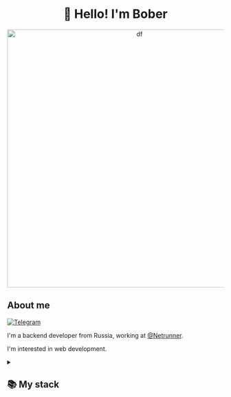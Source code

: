 <h1 align="center">👋 Hello! I'm Bober </h1>

<p align="center">
 <img width="600" src="https://github.com/Ge0rg25/Ge0rg25/blob/main/assets/github-snake.svg" alt="df"/>
</p>

## About me
[![Telegram](https://img.shields.io/badge/-Telegram-2CA5E0?style=flat&logo=telegram&logoColor=white)](https://tlgg.ru/B0brer)

I'm a backend developer from Russia, working at [@Netrunner](https://t.me/netrunnerz).  

I'm interested in web development.


<details align="left">
  <summary><h2><b>📚 My stack</b></h2></summary>
  <p>
    <h3>Langs</h3>
    <img src="https://skillicons.dev/icons?i=py,java,kotlin,go,dart,html,css,postgres&perline=9" />
    <h3>Frameworks / Tools</h3>
    <img src="https://skillicons.dev/icons?i=spring,flutter,hibernate,linux,githubactions,docker,kubernetes,git&perline=9" />
    <h3>Software</h3>
    <img src="https://skillicons.dev/icons?i=idea,vscode,neovim,postman&perline=9" />
    <br>
  </p>
</details>


